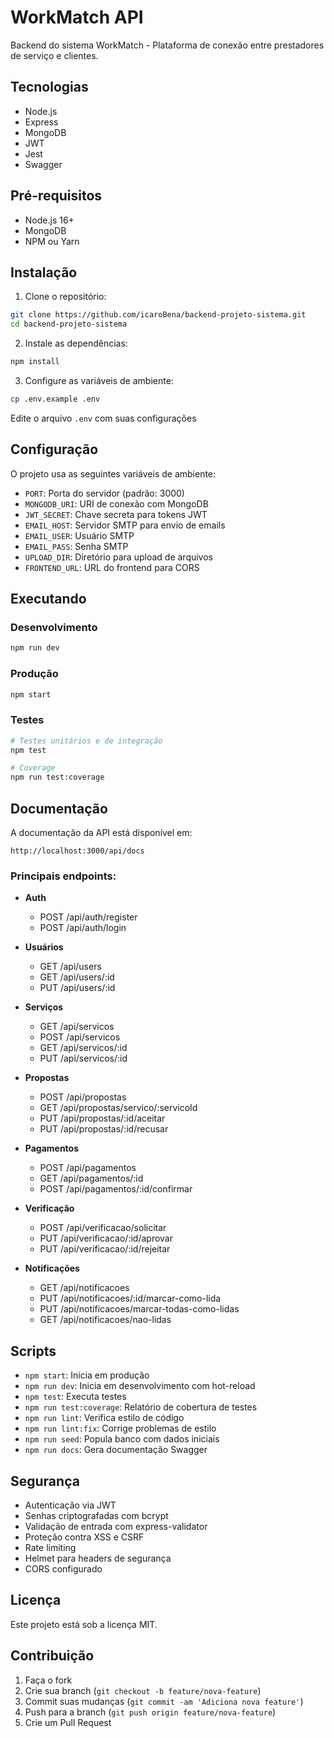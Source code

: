 # WorkMatch API

Backend do sistema WorkMatch - Plataforma de conexão entre prestadores de serviço e clientes.

##  Tecnologias

- Node.js
- Express
- MongoDB
- JWT
- Jest
- Swagger

##  Pré-requisitos

- Node.js 16+
- MongoDB
- NPM ou Yarn

##  Instalação

1. Clone o repositório:
```bash
git clone https://github.com/icaroBena/backend-projeto-sistema.git
cd backend-projeto-sistema
```

2. Instale as dependências:
```bash
npm install
```

3. Configure as variáveis de ambiente:
```bash
cp .env.example .env
```
Edite o arquivo `.env` com suas configurações

##  Configuração

O projeto usa as seguintes variáveis de ambiente:

- `PORT`: Porta do servidor (padrão: 3000)
- `MONGODB_URI`: URI de conexão com MongoDB
- `JWT_SECRET`: Chave secreta para tokens JWT
- `EMAIL_HOST`: Servidor SMTP para envio de emails
- `EMAIL_USER`: Usuário SMTP
- `EMAIL_PASS`: Senha SMTP
- `UPLOAD_DIR`: Diretório para upload de arquivos
- `FRONTEND_URL`: URL do frontend para CORS

##  Executando

### Desenvolvimento
```bash
npm run dev
```

### Produção
```bash
npm start
```

### Testes
```bash
# Testes unitários e de integração
npm test

# Coverage
npm run test:coverage
```

##  Documentação

A documentação da API está disponível em:

```
http://localhost:3000/api/docs
```

### Principais endpoints:

- **Auth**
  - POST /api/auth/register
  - POST /api/auth/login
  
- **Usuários**
  - GET /api/users
  - GET /api/users/:id
  - PUT /api/users/:id
  
- **Serviços**
  - GET /api/servicos
  - POST /api/servicos
  - GET /api/servicos/:id
  - PUT /api/servicos/:id
  
- **Propostas**
  - POST /api/propostas
  - GET /api/propostas/servico/:servicoId
  - PUT /api/propostas/:id/aceitar
  - PUT /api/propostas/:id/recusar
  
- **Pagamentos**
  - POST /api/pagamentos
  - GET /api/pagamentos/:id
  - POST /api/pagamentos/:id/confirmar
  
- **Verificação**
  - POST /api/verificacao/solicitar
  - PUT /api/verificacao/:id/aprovar
  - PUT /api/verificacao/:id/rejeitar
  
- **Notificações**
  - GET /api/notificacoes
  - PUT /api/notificacoes/:id/marcar-como-lida
  - PUT /api/notificacoes/marcar-todas-como-lidas
  - GET /api/notificacoes/nao-lidas

##  Scripts

- `npm start`: Inicia em produção
- `npm run dev`: Inicia em desenvolvimento com hot-reload
- `npm test`: Executa testes
- `npm run test:coverage`: Relatório de cobertura de testes
- `npm run lint`: Verifica estilo de código
- `npm run lint:fix`: Corrige problemas de estilo
- `npm run seed`: Popula banco com dados iniciais
- `npm run docs`: Gera documentação Swagger

##  Segurança

- Autenticação via JWT
- Senhas criptografadas com bcrypt
- Validação de entrada com express-validator
- Proteção contra XSS e CSRF
- Rate limiting
- Helmet para headers de segurança
- CORS configurado

##  Licença

Este projeto está sob a licença MIT.

##  Contribuição

1. Faça o fork
2. Crie sua branch (`git checkout -b feature/nova-feature`)
3. Commit suas mudanças (`git commit -am 'Adiciona nova feature'`)
4. Push para a branch (`git push origin feature/nova-feature`)
5. Crie um Pull Request
